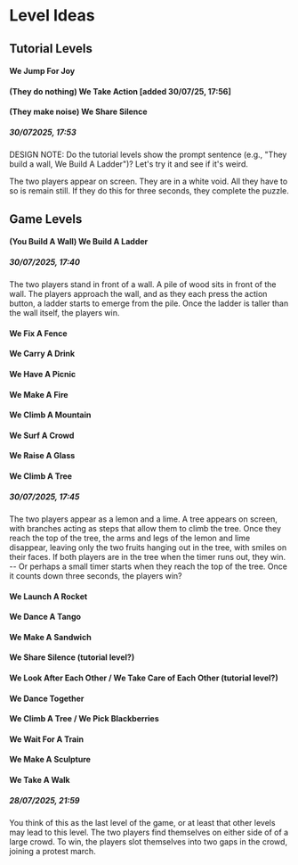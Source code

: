 # Level Ideas

## Tutorial Levels

#### We Jump For Joy
#### (They do nothing) We Take Action [added 30/07/25, 17:56]
#### 
#### (They make noise) We Share Silence
##### 30/072025, 17:53
DESIGN NOTE: Do the tutorial levels show the prompt sentence (e.g., "They build a wall, We Build A Ladder")? Let's try it and see if it's weird.

The two players appear on screen. They are in a white void. All they have to so is remain still. If they do this for three seconds, they complete the puzzle.


## Game Levels

#### (You Build A Wall) We Build A Ladder
##### 30/07/2025, 17:40

The two players stand in front of a wall. A pile of wood sits in front of the wall. The players approach the wall, and as they each press the action button, a ladder starts to emerge from the pile. Once the ladder is taller than the wall itself, the players win.

#### We Fix A Fence
#### We Carry A Drink
#### We Have A Picnic
#### We Make A Fire
#### We Climb A Mountain
#### We Surf A Crowd
#### We Raise A Glass
#### We Climb A Tree
##### 30/07/2025, 17:45

The two players appear as a lemon and a lime. A tree appears on screen, with branches acting as steps that allow them to climb the tree. Once they reach the top of the tree, the arms and legs of the lemon and lime disappear, leaving only the two fruits hanging out in the tree, with smiles on their faces. If both players are in the tree when the timer runs out, they win.
-- Or perhaps a small timer starts when they reach the top of the tree. Once it counts down three seconds, the players win?

#### We Launch A Rocket
#### We Dance A Tango
#### We Make A Sandwich
#### We Share Silence (tutorial level?)
#### We Look After Each Other / We Take Care of Each Other (tutorial level?)
#### We Dance Together
#### We Climb A Tree / We Pick Blackberries
#### We Wait For A Train
#### We Make A Sculpture
#### We Take A Walk
##### 28/07/2025, 21:59

You think of this as the last level of the game, or at least that other levels may lead to this level. The two players find themselves on either side of of a large crowd. To win, the players slot themselves into two gaps in the crowd, joining a protest march.
